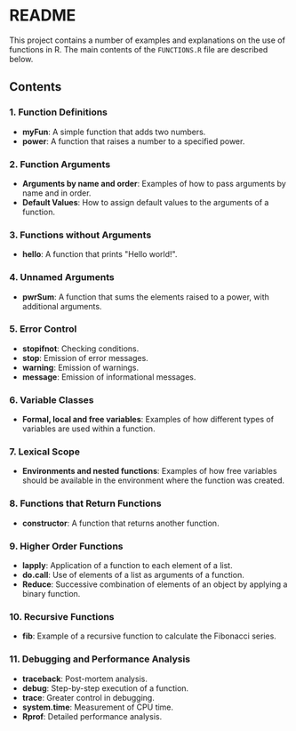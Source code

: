 # README

This project contains a number of examples and explanations on the use of functions in R. The main contents of the `FUNCTIONS.R` file are described below.

## Contents

### 1. Function Definitions
- **myFun**: A simple function that adds two numbers.
- **power**: A function that raises a number to a specified power.

### 2. Function Arguments
- **Arguments by name and order**: Examples of how to pass arguments by name and in order.
- **Default Values**: How to assign default values ​​to the arguments of a function.

### 3. Functions without Arguments
- **hello**: A function that prints "Hello world!".

### 4. Unnamed Arguments
- **pwrSum**: A function that sums the elements raised to a power, with additional arguments.

### 5. Error Control
- **stopifnot**: Checking conditions.
- **stop**: Emission of error messages.
- **warning**: Emission of warnings.
- **message**: Emission of informational messages.

### 6. Variable Classes
- **Formal, local and free variables**: Examples of how different types of variables are used within a function.

### 7. Lexical Scope
- **Environments and nested functions**: Examples of how free variables should be available in the environment where the function was created.

### 8. Functions that Return Functions
- **constructor**: A function that returns another function.

### 9. Higher Order Functions
- **lapply**: Application of a function to each element of a list.
- **do.call**: Use of elements of a list as arguments of a function.
- **Reduce**: Successive combination of elements of an object by applying a binary function.

### 10. Recursive Functions
- **fib**: Example of a recursive function to calculate the Fibonacci series.

### 11. Debugging and Performance Analysis
- **traceback**: Post-mortem analysis.
- **debug**: Step-by-step execution of a function.
- **trace**: Greater control in debugging.
- **system.time**: Measurement of CPU time.
- **Rprof**: Detailed performance analysis.